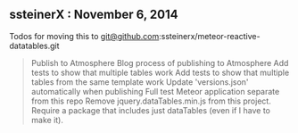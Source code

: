 ssteinerX : November 6, 2014
------------------------------

Todos for moving this to git@github.com:ssteinerx/meteor-reactive-datatables.git

> Publish to Atmosphere
> Blog process of publishing to Atmosphere
> Add tests to show that multiple tables work
> Add tests to show that multiple tables from the same template work
> Update 'versions.json' automatically when publishing
> Full test Meteor application separate from this repo
> Remove jquery.dataTables.min.js from this project.  Require a package that includes 
  just dataTables (even if I have to make it).

